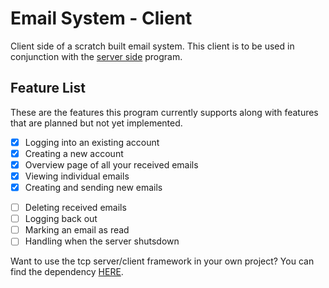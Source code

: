 # Email System - Client

Client side of a scratch built email system. This client is to be used in conjunction with the [server side](https://github.com/redParrot17/emailSystem-server) program.

## Feature List

These are the features this program currently supports along with features that are planned but not yet implemented.

- [x] Logging into an existing account
- [x] Creating a new account
- [x] Overview page of all your received emails
- [x] Viewing individual emails
- [x] Creating and sending new emails
* [ ] Deleting received emails
* [ ] Logging back out
* [ ] Marking an email as read
* [ ] Handling when the server shutsdown

Want to use the tcp server/client framework in your own project? You can find the dependency [HERE](https://github.com/redParrot17/redTCP).
